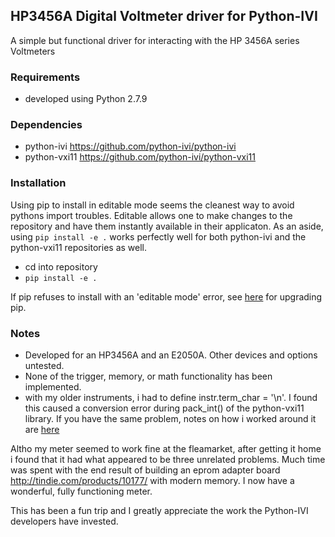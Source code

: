 ## HP3456A Digital Voltmeter driver for Python-IVI

A simple but functional driver for interacting with the HP 3456A series Voltmeters

### Requirements
  * developed using Python 2.7.9
  
### Dependencies
  * python-ivi https://github.com/python-ivi/python-ivi
  * python-vxi11 https://github.com/python-ivi/python-vxi11

### Installation
Using pip to install in editable mode seems the cleanest way to avoid pythons import troubles.
Editable allows one to make changes to the repository and have them instantly available in
their applicaton. As an aside, using ```pip install -e .``` works perfectly well for both
python-ivi and the python-vxi11 repositories as well.
  * cd into repository
  * ```pip install -e .```
  
If pip refuses to install with an 'editable mode' error,
see [here](https://stackoverflow.com/a/73779542) for upgrading pip.

### Notes
  * Developed for an HP3456A and an E2050A. Other devices and options untested.
  * None of the trigger, memory, or math functionality has been implemented.
  * with my older instruments, i had to define instr.term_char = '\n'.  I found
    this caused a conversion error during pack_int() of the python-vxi11
    library.  If you have the same problem, notes on how i worked around it are
    [here](https://github.com/python-ivi/python-vxi11/pull/26/commits/d6205bf8dd298a5b629304e5853595510519432c)

Altho my meter seemed to work fine at the fleamarket, after getting it home i found
that it had what appeared to be three unrelated problems.  Much time was spent with
the end result of building an eprom adapter board http://tindie.com/products/10177/
with modern memory.  I now have a wonderful, fully functioning meter.

This has been a fun trip and I greatly appreciate the work the Python-IVI
developers have invested.
